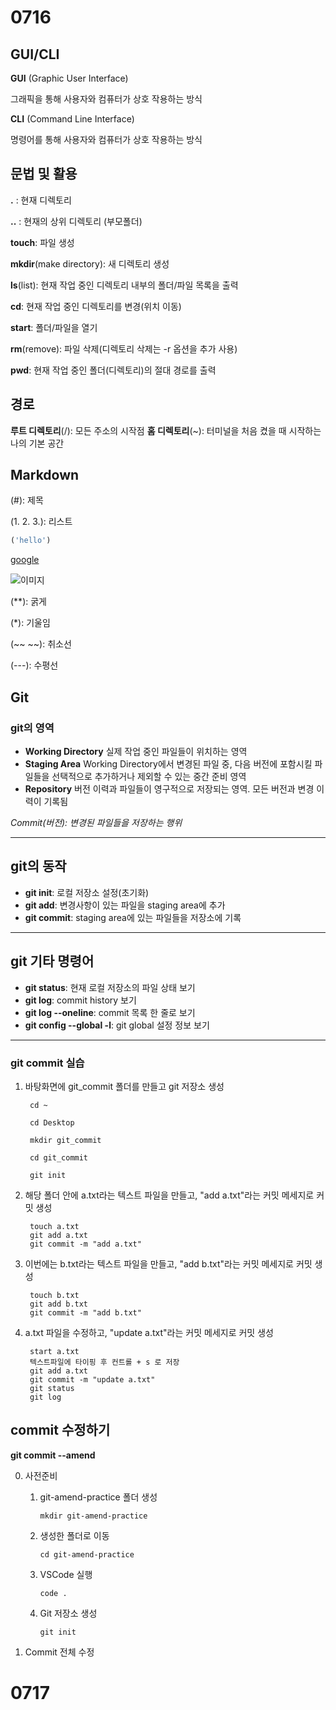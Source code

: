 # 0716
## GUI/CLI
**GUI** (Graphic User Interface)

그래픽을 통해 사용자와 컴퓨터가 상호 작용하는 방식

**CLI** (Command Line Interface)

명령어를 통해 사용자와 컴퓨터가 상호 작용하는 방식

## 문법 및 활용
**.** : 현재 디렉토리

**..** : 현재의 상위 디렉토리 (부모폴더)

**touch**: 파일 생성

**mkdir**(make directory): 새 디렉토리 생성

**ls**(list): 현재 작업 중인 디렉토리 내부의 폴더/파일 목록을 출력

**cd**: 현재 작업 중인 디렉토리를 변경(위치 이동)

**start**: 폴더/파일을 열기

**rm**(remove): 파일 삭제(디렉토리 삭제는 -r 옵션을 추가 사용)

**pwd**: 현재 작업 중인 폴더(디렉토리)의 절대 경로를 출력

## 경로
**루트 디렉토리**(/): 모든 주소의 시작점
**홈 디렉토리**(~): 터미널을 처음 켰을 때 시작하는 나의 기본 공간

## Markdown
(#): 제목

(1. 2. 3.): 리스트

``` python 
('hello')
```

[google](https://www.google.com/)

![이미지](https:/picsum.photos/200/300)

(**): 굵게

(*): 기울임

(~~ ~~): 취소선

(---): 수평선

## Git
### git의 영역

- **Working Directory** 실제 작업 중인 파일들이 위치하는 영역
- **Staging Area** Working Directory에서 변경된 파일 중, 다음 버전에 포함시킬 파일들을 선택적으로 추가하거나 제외할 수 있는 중간 준비 영역
- **Repository** 버전 이력과 파일들이 영구적으로 저장되는 영역. 모든 버전과 변경 이력이 기록됨

*Commit(버전): 변경된 파일들을 저장하는 행위*

---
## git의 동작
- **git init**: 로컬 저장소 설정(초기화)
- **git add**: 변경사항이 있는 파일을 staging area에 추가
- **git commit**: staging area에 있는 파일들을 저장소에 기록
---
## git 기타 명령어
- **git status**: 현재 로컬 저장소의 파일 상태 보기
- **git log**: commit history 보기
- **git log --oneline**: commit 목록 한 줄로 보기
- **git config --global -l**: git global 설정 정보 보기
---
### git commit 실습
1. 바탕화면에 git_commit 폴더를 만들고 git 저장소 생성
   
        cd ~
   
        cd Desktop
   
        mkdir git_commit
   
        cd git_commit
   
        git init 
2. 해당 폴더 안에 a.txt라는 텍스트 파일을 만들고, "add a.txt"라는 커밋 메세지로 커밋 생성

        touch a.txt
        git add a.txt
        git commit -m "add a.txt"
3. 이번에는 b.txt라는 텍스트 파일을 만들고, "add b.txt"라는 커밋 메세지로 커밋 생성

        touch b.txt
        git add b.txt
        git commit -m "add b.txt"
4. a.txt 파일을 수정하고, "update a.txt"라는 커밋 메세지로 커밋 생성

        start a.txt
        텍스트파일에 타이핑 후 컨트롤 + s 로 저장
        git add a.txt
        git commit -m "update a.txt"
        git status
        git log
## commit 수정하기
**git commit --amend**

0. 사전준비
    1. git-amend-practice 폴더 생성
   
        ```mkdir git-amend-practice```
    2. 생성한 폴더로 이동
        
        ```cd git-amend-practice```
    3. VSCode 실행

        ```code .```
    4. Git 저장소 생성

        ```git init```
1. Commit 전체 수정
    
# 0717
